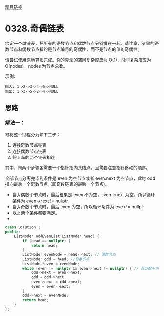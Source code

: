 [题目链接](https://ironartisan.top/myLeetcode/)
# 0328.奇偶链表

给定一个单链表，把所有的奇数节点和偶数节点分别排在一起。请注意，这里的奇数节点和偶数节点指的是节点编号的奇偶性，而不是节点的值的奇偶性。

请尝试使用原地算法完成。你的算法的空间复杂度应为 O(1)，时间复杂度应为 O(nodes)，nodes 为节点总数。


示例:
```
输入: 1->2->3->4->5->NULL
输出: 1->3->5->2->4->NULL
```


## 思路

### 解法一：

可将整个过程分为如下三步：
1. 连接奇数节点链表
2. 连接偶数节点链表
3. 将上面的两个链表相连

其中，前两个步骤各需要一个指针指向头结点，且需要注意指针移动的顺序。

全部节点分离完毕的条件是 even 为空节点或者 even.next 为空节点，此时 odd 指向最后一个奇数节点（即奇数链表的最后一个节点）。
* 当为偶数个节点时，最后结果是 even 不为空，even->next 为空，所以循环条件为 even->next != nullptr
* 当为奇数个节点时，最后 even 为空，所以循环条件为 even != nullptr
* 以上两个条件都要满足。
* 
```c++
class Solution {
public:
    ListNode* oddEvenList(ListNode* head) {
        if (head == nullptr) {
            return head;
        }
        ListNode* evenNode = head->next; // 偶数节点
        ListNode* odd = head; //奇数节点
        ListNode *even = evenNode;
        while (even != nullptr && even->next != nullptr) { // 保证都不为空
            odd->next = even->next;
            odd = odd->next;
            even->next = odd->next;
            even = even->next;
        }
        odd->next = evenNode;
        return head;
    }
};
```

